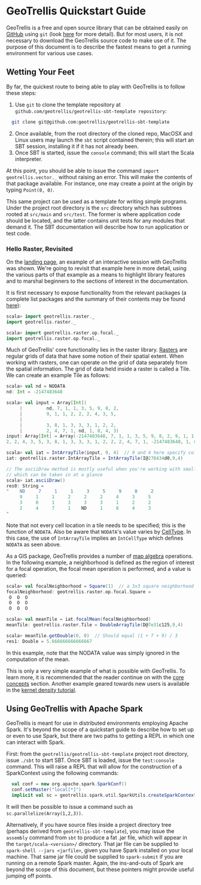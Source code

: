 GeoTrellis Quickstart Guide
===========================

GeoTrellis is a free and open source library that can be obtained easily on [GitHub](https://github.com/geotrellis/geotrellis) using `git` (look [here](https://git-scm.com) for more detail).  But for most users, it is not necessary to download the GeoTrellis source code to make use of it.  The purpose of this document is to describe the fastest means to get a running environment for various use cases.

Wetting Your Feet
-----------------

By far, the quickest route to being able to play with GeoTrellis is to follow these steps:

1. Use `git` to clone the template repository at `github.com/geotrellis/geotrellis-sbt-template repository`:
```bash
  git clone git@github.com:geotrellis/geotrellis-sbt-template
```
2. Once available, from the root directory of the cloned repo, MacOSX and Linux users may launch the `sbt` script contained therein; this will start an SBT session, installing it if it has not already been.
3. Once SBT is started, issue the `console` command; this will start the Scala interpreter.

At this point, you should be able to issue the command `import geotrellis.vector._` without raising an error.  This will make the contents of that package available.  For instance, one may create a point at the origin by typing `Point(0, 0)`.

This same project can be used as a template for writing simple programs.  Under the project root directory is the `src` directory which has subtrees rooted at `src/main` and `src/test`.  The former is where application code should be located, and the latter contains unit tests for any modules that demand it.  The SBT documentation will describe how to run application or test code.

### Hello Raster, Revisited ###

On the [landing page](../index.md), an example of an interactive session with GeoTrellis was shown.  We're going to revisit that example here in more detail, using the various parts of that example as a means to highlight library features and to marshal beginners to the sections of interest in the documentation.

It is first necessary to expose functionality from the relevant packages (a complete list packages and the summary of their contents may be found [here](../guide/module-hierarchy.md)):

```scala
scala> import geotrellis.raster._
import geotrellis.raster._

scala> import geotrellis.raster.op.focal._
import geotrellis.raster.op.focal._
```

Much of GeoTrellis' core functionality lies in the raster library.  [Rasters](../guide/core-concepts.md#raster-data) are regular grids of data that have some notion of their spatial extent.  When working with rasters, one can operate on the grid of data separately from the spatial information.  The grid of data held inside a raster is called a Tile.  We can create an example Tile as follows:

```scala
scala> val nd = NODATA
nd: Int = -2147483648

scala> val input = Array[Int](
     |         nd, 7, 1, 1, 3, 5, 9, 8, 2,
     |         9, 1, 1, 2, 2, 2, 4, 3, 5,
     |
     |         3, 8, 1, 3, 3, 3, 1, 2, 2,
     |         2, 4, 7, 1, nd, 1, 8, 4, 3)
input: Array[Int] = Array(-2147483648, 7, 1, 1, 3, 5, 9, 8, 2, 9, 1, 1, 2,
2, 2, 4, 3, 5, 3, 8, 1, 3, 3, 3, 1, 2, 2, 2, 4, 7, 1, -2147483648, 1, 8, 4, 3)

scala> val iat = IntArrayTile(input, 9, 4)  // 9 and 4 here specify columns and rows
iat: geotrellis.raster.IntArrayTile = IntArrayTile(I@278434d0,9,4)

// The asciiDraw method is mostly useful when you're working with small tiles
// which can be taken in at a glance
scala> iat.asciiDraw()
res0: String =
"    ND     7     1     1     3     5     9     8     2
     9     1     1     2     2     2     4     3     5
     3     8     1     3     3     3     1     2     2
     2     4     7     1    ND     1     8     4     3
"
```

Note that not every cell location in a tile needs to be specified; this is the function of `NODATA`.  Also be aware that `NODATA`'s value varies by [CellType](../guide/core-cencepts.md#cell-types).  In this case, the use of `IntArrayTile` implies an `IntCellType` which defines `NODATA` as seen above.

As a GIS package, GeoTrellis provides a number of [map algebra](../guide/core-concepts.md#map-algebra) operations.  In the following example, a neighborhood is defined as the region of interest for a focal operation, the focal mean operation is performed, and a value is queried:
```scala
scala> val focalNeighborhood = Square(1)  // a 3x3 square neighborhood
focalNeighborhood: geotrellis.raster.op.focal.Square =
 O  O  O
 O  O  O
 O  O  O

scala> val meanTile = iat.focalMean(focalNeighborhood)
meanTile: geotrellis.raster.Tile = DoubleArrayTile(D@7e31c125,9,4)

scala> meanTile.getDouble(0, 0)  // Should equal (1 + 7 + 9) / 3
res1: Double = 5.666666666666667
```
In this example, note that the NODATA value was simply ignored in the computation of the mean.

This is only a very simple example of what is possible with GeoTrellis.  To learn more, it is recommended that the reader continue on with the [core concepts](../guide/core-concepts.md) section.  Another example geared towards new users is available in the [kernel density tutorial](../tutorials/kernel-density.md).

Using GeoTrellis with Apache Spark
---------------------------------

GeoTrellis is meant for use in distributed environments employing Apache Spark.  It's beyond the scope of a quickstart guide to describe how to set up or even to use Spark, but there are two paths to getting a REPL in which one can interact with Spark.

First: from the `geotrellis/geotrellis-sbt-template` project root directory, issue `./sbt` to start SBT.  Once SBT is loaded, issue the `test:console` command.  This will raise a REPL that will allow for the construction of a SparkContext using the following commands:
```scala
  val conf = new org.apache.spark.SparkConf()
  conf.setMaster("local[*]")
  implicit val sc = geotrellis.spark.util.SparkUtils.createSparkContext("Test console", conf)
```
It will then be possible to issue a command such as `sc.parallelize(Array(1,2,3))`.

Alternatively, if you have source files inside a project directory tree (perhaps derived from `geotrellis-sbt-template`), you may issue the `assembly` command from `sbt` to produce a fat .jar file, which will appear in the `target/scala-<version>/` directory.  That jar file can be supplied to `spark-shell --jars <jarfile>`, given you have Spark installed on your local machine.  That same jar file could be supplied to `spark-submit` if you are running on a remote Spark master.  Again, the ins-and-outs of Spark are beyond the scope of this document, but these pointers might provide useful jumping off points.

